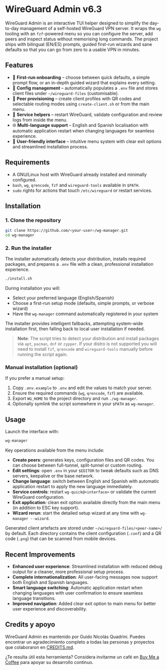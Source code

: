 # WireGuard Admin v6.3

WireGuard Admin is an interactive TUI helper designed to simplify the day-to-day
management of a self-hosted WireGuard VPN server. It wraps the `wg` tooling with
an `fzf`-powered menu so you can configure the server, add peers and inspect
status without memorising long commands. The project ships with bilingual (EN/ES)
prompts, guided first-run wizards and sane defaults so that you can go from zero
to a usable VPN in minutes.

## Features

- 🚀 **First-run onboarding** – choose between quick defaults, a simple prompt
  flow, or an in-depth guided wizard that explains every setting.
- 📂 **Config management** – automatically populates a `.env` file and stores
  client files under `~/wireguard-files` (customisable).
- 👥 **Peer provisioning** – create client profiles with QR codes and selectable
  routing modes using `create-client.sh` or from the main menu.
- 🔁 **Service helpers** – restart WireGuard, validate configuration and review
  logs from inside the menu.
- 🌐 **Multi-language support** – English and Spanish localisation with automatic
  application restart when changing languages for seamless experience.
- 🚪 **User-friendly interface** – intuitive menu system with clear exit options
  and streamlined installation process.

## Requirements

- A GNU/Linux host with WireGuard already installed and minimally configured.
- `bash`, `wg`, `qrencode`, `fzf` and `wireguard-tools` available in `$PATH`.
- `sudo` rights for actions that touch `/etc/wireguard` or restart services.

## Installation

### 1. Clone the repository

```bash
git clone https://github.com/<your-user>/wg-manager.git
cd wg-manager
```

### 2. Run the installer

The installer automatically detects your distribution, installs required packages,
and prepares a `.env` file with a clean, professional installation experience.

```bash
./install.sh
```

During installation you will:
- Select your preferred language (English/Spanish)
- Choose a first-run setup mode (defaults, simple prompts, or verbose wizard)
- Have the `wg-manager` command automatically registered in your system

The installer provides intelligent fallbacks, attempting system-wide installation
first, then falling back to local user installation if needed.

> **Note**: The script tries to detect your distribution and install packages via
> `apt`, `pacman`, `dnf` or `zypper`. If your distro is not supported you will
> need to install `fzf`, `qrencode` and `wireguard-tools` manually before running
> the script again.

### Manual installation (optional)

If you prefer a manual setup:

1. Copy `.env.example` to `.env` and edit the values to match your server.
2. Ensure the required commands (`wg`, `qrencode`, `fzf`) are available.
3. Export `WG_HOME` to the project directory and run `./wg-manager`.
4. Optionally symlink the script somewhere in your `$PATH` as `wg-manager`.

## Usage

Launch the interface with:

```bash
wg-manager
```

Key operations available from the menu include:

- **Create peers**: generates keys, configuration files and QR codes. You can
  choose between full-tunnel, split-tunnel or custom routing.
- **Edit settings**: open `.env` in your `$EDITOR` to tweak defaults such as DNS
  servers, keepalive or the base network.
- **Change language**: switch between English and Spanish with automatic 
  application restart to apply the new language immediately.
- **Service controls**: restart `wg-quick@<interface>` or validate the current
  WireGuard configuration.
- **Exit application**: clean exit option available directly from the main menu
  (in addition to ESC key support).
- **Wizard rerun**: start the detailed setup wizard at any time with
  `wg-manager --wizard`.

Generated client artefacts are stored under `~/wireguard-files/<peer-name>/` by
default. Each directory contains the client configuration (`.conf`) and a QR
code (`.png`) that can be scanned from mobile devices.

## Recent Improvements

- **Enhanced user experience**: Streamlined installation with reduced debug output
  for a cleaner, more professional setup process.
- **Complete internationalization**: All user-facing messages now support both
  English and Spanish languages.
- **Smart language switching**: Automatic application restart when changing 
  languages with user confirmation to ensure seamless language transitions.
- **Improved navigation**: Added clear exit option to main menu for better
  user experience and discoverability.

## Credits y apoyo

WireGuard Admin es mantenido por Guido Nicolás Quadrini. Puedes encontrar un
agradecimiento completo a todas las personas y proyectos que colaboraron en
[CREDITS.md](CREDITS.md).

¿Te resulta útil esta herramienta? Considera invitarme un café en
[Buy Me a Coffee](https://buymeacoffee.com/matekraft) para apoyar su
desarrollo continuo.

